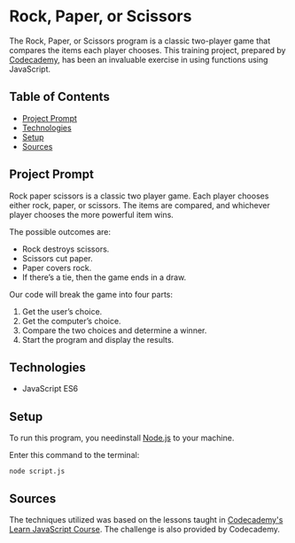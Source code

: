# **Rock, Paper, or Scissors**

The Rock, Paper, or Scissors program is a classic two-player game that compares the items each player chooses. This training project, prepared by [Codecademy](https://www.codecademy.com/learn/introduction-to-javascript), has been an invaluable exercise in using functions using JavaScript.

## Table of Contents

- [Project Prompt](#project-prompt)
- [Technologies](#technologies)
- [Setup](#setup)
- [Sources](#sources)

## Project Prompt

Rock paper scissors is a classic two player game. Each player chooses either rock, paper, or scissors. The items are compared, and whichever player chooses the more powerful item wins.

The possible outcomes are:

- Rock destroys scissors.
- Scissors cut paper.
- Paper covers rock.
- If there’s a tie, then the game ends in a draw.

Our code will break the game into four parts:

1. Get the user’s choice.
2. Get the computer’s choice.
3. Compare the two choices and determine a winner.
4. Start the program and display the results.

## Technologies

- JavaScript ES6

## Setup

To run this program, you needinstall [Node.js](https://nodejs.org/en/download/) to your machine.

Enter this command to the terminal:

```git
node script.js
```

## Sources

The techniques utilized was based on the lessons taught in [Codecademy's Learn JavaScript Course](https://www.codecademy.com/learn/introduction-to-javascript). The challenge is also provided by Codecademy.

